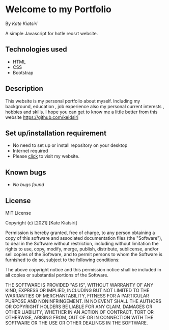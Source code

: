 # Welcome to my Portfolio

By _Kate Kiatsiri_

A simple Javascript for hotle reosrt website.

## Technologies used
  * HTML
  * CSS
  * Bootstrap

## Description
This website is my personal portfolio about myself. Including my background, education , job experience also my personal current interests , hobbies and skills. I hope you can get to know me a little better from this website https://github.com/keidsiri

## Set up/installation requirement
* No need to set up or install repository on your desktop 
* Internet required
* Please <a href="https://github.com/keidsiri/Portfolio/blob/main/index.html">click</a> to visit my website.


## Known bugs
* _No bugs found_

## License
MIT License

Copyright (c) [2021] [Kate Kiatsiri]

Permission is hereby granted, free of charge, to any person obtaining a copy
of this software and associated documentation files (the "Software"), to deal
in the Software without restriction, including without limitation the rights
to use, copy, modify, merge, publish, distribute, sublicense, and/or sell
copies of the Software, and to permit persons to whom the Software is
furnished to do so, subject to the following conditions:

The above copyright notice and this permission notice shall be included in all
copies or substantial portions of the Software.

THE SOFTWARE IS PROVIDED "AS IS", WITHOUT WARRANTY OF ANY KIND, EXPRESS OR
IMPLIED, INCLUDING BUT NOT LIMITED TO THE WARRANTIES OF MERCHANTABILITY,
FITNESS FOR A PARTICULAR PURPOSE AND NONINFRINGEMENT. IN NO EVENT SHALL THE
AUTHORS OR COPYRIGHT HOLDERS BE LIABLE FOR ANY CLAIM, DAMAGES OR OTHER
LIABILITY, WHETHER IN AN ACTION OF CONTRACT, TORT OR OTHERWISE, ARISING FROM,
OUT OF OR IN CONNECTION WITH THE SOFTWARE OR THE USE OR OTHER DEALINGS IN THE
SOFTWARE.